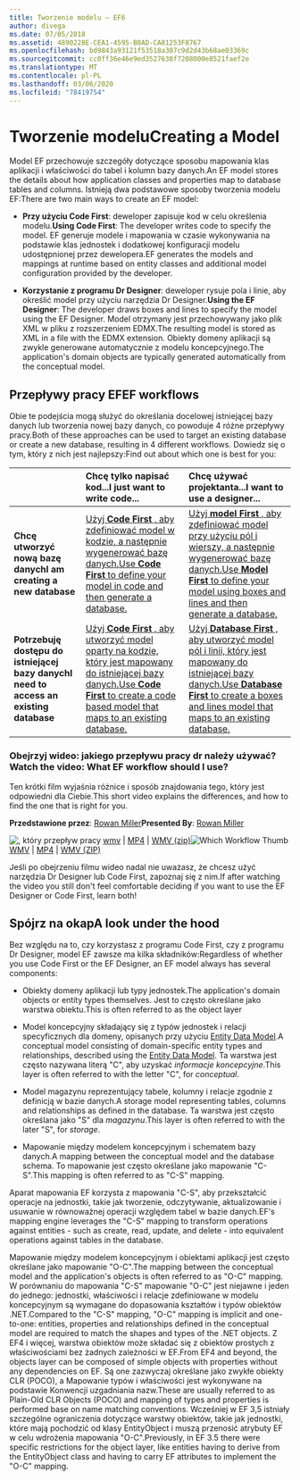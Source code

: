 ```yaml
---
title: Tworzenie modelu — EF6
author: divega
ms.date: 07/05/2018
ms.assetid: 4890228E-CEA1-4595-B8AD-CA81253F8767
ms.openlocfilehash: bd9843a93121f53518a307c9d2d43b68ae03369c
ms.sourcegitcommit: cc0ff36e46e9ed3527638f7208000e8521faef2e
ms.translationtype: MT
ms.contentlocale: pl-PL
ms.lasthandoff: 03/06/2020
ms.locfileid: "78419754"
---
```

# <a name="creating-a-model"></a><span data-ttu-id="6f51b-102">Tworzenie modelu</span><span class="sxs-lookup"><span data-stu-id="6f51b-102">Creating a Model</span></span>

<span data-ttu-id="6f51b-103">Model EF przechowuje szczegóły dotyczące sposobu mapowania klas aplikacji i właściwości do tabel i kolumn bazy danych.</span><span class="sxs-lookup"><span data-stu-id="6f51b-103">An EF model stores the details about how application classes and properties map to database tables and columns.</span></span> <span data-ttu-id="6f51b-104">Istnieją dwa podstawowe sposoby tworzenia modelu EF:</span><span class="sxs-lookup"><span data-stu-id="6f51b-104">There are two main ways to create an EF model:</span></span>

- <span data-ttu-id="6f51b-105">**Przy użyciu Code First**: deweloper zapisuje kod w celu określenia modelu.</span><span class="sxs-lookup"><span data-stu-id="6f51b-105">**Using Code First**: The developer writes code to specify the model.</span></span> <span data-ttu-id="6f51b-106">EF generuje modele i mapowania w czasie wykonywania na podstawie klas jednostek i dodatkowej konfiguracji modelu udostępnionej przez dewelopera.</span><span class="sxs-lookup"><span data-stu-id="6f51b-106">EF generates the models and mappings at runtime based on entity classes and additional model configuration provided by the developer.</span></span>

- <span data-ttu-id="6f51b-107">**Korzystanie z programu Dr Designer**: deweloper rysuje pola i linie, aby określić model przy użyciu narzędzia Dr Designer.</span><span class="sxs-lookup"><span data-stu-id="6f51b-107">**Using the EF Designer**: The developer draws boxes and lines to specify the model using the EF Designer.</span></span> <span data-ttu-id="6f51b-108">Model otrzymany jest przechowywany jako plik XML w pliku z rozszerzeniem EDMX.</span><span class="sxs-lookup"><span data-stu-id="6f51b-108">The resulting model is stored as XML in a file with the EDMX extension.</span></span> <span data-ttu-id="6f51b-109">Obiekty domeny aplikacji są zwykle generowane automatycznie z modelu koncepcyjnego.</span><span class="sxs-lookup"><span data-stu-id="6f51b-109">The application's domain objects are typically generated automatically from the conceptual model.</span></span>

## <a name="ef-workflows"></a><span data-ttu-id="6f51b-110">Przepływy pracy EF</span><span class="sxs-lookup"><span data-stu-id="6f51b-110">EF workflows</span></span>

<span data-ttu-id="6f51b-111">Obie te podejścia mogą służyć do określania docelowej istniejącej bazy danych lub tworzenia nowej bazy danych, co powoduje 4 różne przepływy pracy.</span><span class="sxs-lookup"><span data-stu-id="6f51b-111">Both of these approaches can be used to target an existing database or create a new database, resulting in 4 different workflows.</span></span>
<span data-ttu-id="6f51b-112">Dowiedz się o tym, który z nich jest najlepszy:</span><span class="sxs-lookup"><span data-stu-id="6f51b-112">Find out about which one is best for you:</span></span>  

|                                           | <span data-ttu-id="6f51b-113">Chcę tylko napisać kod...</span><span class="sxs-lookup"><span data-stu-id="6f51b-113">I just want to write code...</span></span>                                                                                                                   | <span data-ttu-id="6f51b-114">Chcę używać projektanta...</span><span class="sxs-lookup"><span data-stu-id="6f51b-114">I want to use a designer...</span></span>                                                                                                                        |
|:------------------------------------------|:-----------------------------------------------------------------------------------------------------------------------------------------------|:---------------------------------------------------------------------------------------------------------------------------------------------------|
| <span data-ttu-id="6f51b-115">**Chcę utworzyć nową bazę danych**</span><span class="sxs-lookup"><span data-stu-id="6f51b-115">**I am creating a new database**</span></span>          | [<span data-ttu-id="6f51b-116">Użyj **Code First** , aby zdefiniować model w kodzie, a następnie wygenerować bazę danych.</span><span class="sxs-lookup"><span data-stu-id="6f51b-116">Use **Code First** to define your model in code and then generate a database.</span></span>](~/ef6/modeling/code-first/workflows/new-database.md)           | [<span data-ttu-id="6f51b-117">Użyj **model First** , aby zdefiniować model przy użyciu pól i wierszy, a następnie wygenerować bazę danych.</span><span class="sxs-lookup"><span data-stu-id="6f51b-117">Use **Model First** to define your model using boxes and lines and then generate a database.</span></span>](~/ef6/modeling/designer/workflows/model-first.md)   |
| <span data-ttu-id="6f51b-118">**Potrzebuję dostępu do istniejącej bazy danych**</span><span class="sxs-lookup"><span data-stu-id="6f51b-118">**I need to access an existing database**</span></span> | [<span data-ttu-id="6f51b-119">Użyj **Code First** , aby utworzyć model oparty na kodzie, który jest mapowany do istniejącej bazy danych.</span><span class="sxs-lookup"><span data-stu-id="6f51b-119">Use **Code First** to create a code based model that maps to an existing database.</span></span>](~/ef6/modeling/code-first/workflows/existing-database.md) | [<span data-ttu-id="6f51b-120">Użyj **Database First** , aby utworzyć model pól i linii, który jest mapowany do istniejącej bazy danych.</span><span class="sxs-lookup"><span data-stu-id="6f51b-120">Use **Database First** to create a boxes and lines model that maps to an existing database.</span></span>](~/ef6/modeling/designer/workflows/database-first.md) |

### <a name="watch-the-video-what-ef-workflow-should-i-use"></a><span data-ttu-id="6f51b-121">Obejrzyj wideo: jakiego przepływu pracy dr należy używać?</span><span class="sxs-lookup"><span data-stu-id="6f51b-121">Watch the video: What EF workflow should I use?</span></span>

<span data-ttu-id="6f51b-122">Ten krótki film wyjaśnia różnice i sposób znajdowania tego, który jest odpowiedni dla Ciebie.</span><span class="sxs-lookup"><span data-stu-id="6f51b-122">This short video explains the differences, and how to find the one that is right for you.</span></span>

<span data-ttu-id="6f51b-123">**Przedstawione przez**: [Rowan Miller](https://romiller.com/)</span><span class="sxs-lookup"><span data-stu-id="6f51b-123">**Presented By**: [Rowan Miller](https://romiller.com/)</span></span>

<span data-ttu-id="6f51b-124">![, który przepływ pracy](../media/whichworkflow-thumb.png) [wmv](https://download.microsoft.com/download/8/F/8/8F81F4CD-3678-4229-8D79-0C63FFA3C595/HDI_ITPro_Technet_winvideo_ChoseYourWorkflow.wmv) | [MP4](https://download.microsoft.com/download/8/F/8/8F81F4CD-3678-4229-8D79-0C63FFA3C595/HDI_ITPro_Technet_mp4video_ChoseYourWorkflow.m4v) | [WMV (zip)](https://download.microsoft.com/download/8/F/8/8F81F4CD-3678-4229-8D79-0C63FFA3C595/HDI_ITPro_Technet_winvideo_ChoseYourWorkflow.zip)</span><span class="sxs-lookup"><span data-stu-id="6f51b-124">![Which Workflow Thumb](../media/whichworkflow-thumb.png) [WMV](https://download.microsoft.com/download/8/F/8/8F81F4CD-3678-4229-8D79-0C63FFA3C595/HDI_ITPro_Technet_winvideo_ChoseYourWorkflow.wmv) | [MP4](https://download.microsoft.com/download/8/F/8/8F81F4CD-3678-4229-8D79-0C63FFA3C595/HDI_ITPro_Technet_mp4video_ChoseYourWorkflow.m4v) | [WMV (ZIP)](https://download.microsoft.com/download/8/F/8/8F81F4CD-3678-4229-8D79-0C63FFA3C595/HDI_ITPro_Technet_winvideo_ChoseYourWorkflow.zip)</span></span>

<span data-ttu-id="6f51b-125">Jeśli po obejrzeniu filmu wideo nadal nie uważasz, że chcesz użyć narzędzia Dr Designer lub Code First, zapoznaj się z nim.</span><span class="sxs-lookup"><span data-stu-id="6f51b-125">If after watching the video you still don't feel comfortable deciding if you want to use the EF Designer or Code First, learn both!</span></span>

## <a name="a-look-under-the-hood"></a><span data-ttu-id="6f51b-126">Spójrz na okap</span><span class="sxs-lookup"><span data-stu-id="6f51b-126">A look under the hood</span></span>

<span data-ttu-id="6f51b-127">Bez względu na to, czy korzystasz z programu Code First, czy z programu Dr Designer, model EF zawsze ma kilka składników:</span><span class="sxs-lookup"><span data-stu-id="6f51b-127">Regardless of whether you use Code First or the EF Designer, an EF model always has several components:</span></span>

- <span data-ttu-id="6f51b-128">Obiekty domeny aplikacji lub typy jednostek.</span><span class="sxs-lookup"><span data-stu-id="6f51b-128">The application's domain objects or entity types themselves.</span></span> <span data-ttu-id="6f51b-129">Jest to często określane jako warstwa obiektu.</span><span class="sxs-lookup"><span data-stu-id="6f51b-129">This is often referred to as the object layer</span></span>

- <span data-ttu-id="6f51b-130">Model koncepcyjny składający się z typów jednostek i relacji specyficznych dla domeny, opisanych przy użyciu [Entity Data Model](~/ef6/resources/glossary.md#entity-data-model).</span><span class="sxs-lookup"><span data-stu-id="6f51b-130">A conceptual model consisting of domain-specific entity types and relationships, described using the [Entity Data Model](~/ef6/resources/glossary.md#entity-data-model).</span></span> <span data-ttu-id="6f51b-131">Ta warstwa jest często nazywana literą "C", aby uzyskać _informacje koncepcyjne_.</span><span class="sxs-lookup"><span data-stu-id="6f51b-131">This layer is often referred to with the letter "C", for _conceptual_.</span></span>

- <span data-ttu-id="6f51b-132">Model magazynu reprezentujący tabele, kolumny i relacje zgodnie z definicją w bazie danych.</span><span class="sxs-lookup"><span data-stu-id="6f51b-132">A storage model representing tables, columns and relationships as defined in the database.</span></span> <span data-ttu-id="6f51b-133">Ta warstwa jest często określana jako "S" dla _magazynu_.</span><span class="sxs-lookup"><span data-stu-id="6f51b-133">This layer is often referred to with the later "S", for _storage_.</span></span>  

- <span data-ttu-id="6f51b-134">Mapowanie między modelem koncepcyjnym i schematem bazy danych.</span><span class="sxs-lookup"><span data-stu-id="6f51b-134">A mapping between the conceptual model and the database schema.</span></span> <span data-ttu-id="6f51b-135">To mapowanie jest często określane jako mapowanie "C-S".</span><span class="sxs-lookup"><span data-stu-id="6f51b-135">This mapping is often referred to as "C-S" mapping.</span></span>

<span data-ttu-id="6f51b-136">Aparat mapowania EF korzysta z mapowania "C-S", aby przekształcić operacje na jednostki, takie jak tworzenie, odczytywanie, aktualizowanie i usuwanie w równoważnej operacji względem tabel w bazie danych.</span><span class="sxs-lookup"><span data-stu-id="6f51b-136">EF's mapping engine leverages the "C-S" mapping to transform operations against entities - such as create, read, update, and delete - into equivalent operations against tables in the database.</span></span>

<span data-ttu-id="6f51b-137">Mapowanie między modelem koncepcyjnym i obiektami aplikacji jest często określane jako mapowanie "O-C".</span><span class="sxs-lookup"><span data-stu-id="6f51b-137">The mapping between the conceptual model and the application's objects is often referred to as "O-C" mapping.</span></span> <span data-ttu-id="6f51b-138">W porównaniu do mapowania "C-S" mapowanie "O-C" jest niejawne i jeden do jednego: jednostki, właściwości i relacje zdefiniowane w modelu koncepcyjnym są wymagane do dopasowania kształtów i typów obiektów .NET.</span><span class="sxs-lookup"><span data-stu-id="6f51b-138">Compared to the "C-S" mapping, "O-C" mapping is implicit and one-to-one: entities, properties and relationships defined in the conceptual model are required to match the shapes and types of the .NET objects.</span></span> <span data-ttu-id="6f51b-139">Z EF4 i więcej, warstwa obiektów może składać się z obiektów prostych z właściwościami bez żadnych zależności w EF.</span><span class="sxs-lookup"><span data-stu-id="6f51b-139">From EF4 and beyond, the objects layer can be composed of simple objects with properties without any dependencies on EF.</span></span> <span data-ttu-id="6f51b-140">Są one zazwyczaj określane jako zwykłe obiekty CLR (POCO), a Mapowanie typów i właściwości jest wykonywane na podstawie Konwencji uzgadniania nazw.</span><span class="sxs-lookup"><span data-stu-id="6f51b-140">These are usually referred to as Plain-Old CLR Objects (POCO) and mapping of types and properties is performed base on name matching conventions.</span></span> <span data-ttu-id="6f51b-141">Wcześniej w EF 3,5 istniały szczególne ograniczenia dotyczące warstwy obiektów, takie jak jednostki, które mają pochodzić od klasy EntityObject i muszą przenosić atrybuty EF w celu wdrożenia mapowania "O-C".</span><span class="sxs-lookup"><span data-stu-id="6f51b-141">Previously, in EF 3.5 there were specific restrictions for the object layer, like entities having to derive from the EntityObject class and having to carry EF attributes to implement the "O-C" mapping.</span></span>
